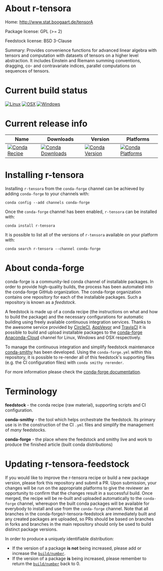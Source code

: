 About r-tensora
===============

Home: http://www.stat.boogaart.de/tensorA

Package license: GPL (>= 2)

Feedstock license: BSD 3-Clause

Summary: Provides convenience functions for advanced linear algebra with tensors and computation with datasets of tensors on a higher level abstraction. It includes Einstein and Riemann summing conventions, dragging, co- and contravariate indices, parallel computations on sequences of tensors.



Current build status
====================

[![Linux](https://img.shields.io/circleci/project/github/conda-forge/r-tensora-feedstock/master.svg?label=Linux)](https://circleci.com/gh/conda-forge/r-tensora-feedstock)
[![OSX](https://img.shields.io/travis/conda-forge/r-tensora-feedstock/master.svg?label=macOS)](https://travis-ci.org/conda-forge/r-tensora-feedstock)
[![Windows](https://img.shields.io/appveyor/ci/conda-forge/r-tensora-feedstock/master.svg?label=Windows)](https://ci.appveyor.com/project/conda-forge/r-tensora-feedstock/branch/master)

Current release info
====================

| Name | Downloads | Version | Platforms |
| --- | --- | --- | --- |
| [![Conda Recipe](https://img.shields.io/badge/recipe-r--tensora-green.svg)](https://anaconda.org/conda-forge/r-tensora) | [![Conda Downloads](https://img.shields.io/conda/dn/conda-forge/r-tensora.svg)](https://anaconda.org/conda-forge/r-tensora) | [![Conda Version](https://img.shields.io/conda/vn/conda-forge/r-tensora.svg)](https://anaconda.org/conda-forge/r-tensora) | [![Conda Platforms](https://img.shields.io/conda/pn/conda-forge/r-tensora.svg)](https://anaconda.org/conda-forge/r-tensora) |

Installing r-tensora
====================

Installing `r-tensora` from the `conda-forge` channel can be achieved by adding `conda-forge` to your channels with:

```
conda config --add channels conda-forge
```

Once the `conda-forge` channel has been enabled, `r-tensora` can be installed with:

```
conda install r-tensora
```

It is possible to list all of the versions of `r-tensora` available on your platform with:

```
conda search r-tensora --channel conda-forge
```


About conda-forge
=================

conda-forge is a community-led conda channel of installable packages.
In order to provide high-quality builds, the process has been automated into the
conda-forge GitHub organization. The conda-forge organization contains one repository
for each of the installable packages. Such a repository is known as a *feedstock*.

A feedstock is made up of a conda recipe (the instructions on what and how to build
the package) and the necessary configurations for automatic building using freely
available continuous integration services. Thanks to the awesome service provided by
[CircleCI](https://circleci.com/), [AppVeyor](https://www.appveyor.com/)
and [TravisCI](https://travis-ci.org/) it is possible to build and upload installable
packages to the [conda-forge](https://anaconda.org/conda-forge)
[Anaconda-Cloud](https://anaconda.org/) channel for Linux, Windows and OSX respectively.

To manage the continuous integration and simplify feedstock maintenance
[conda-smithy](https://github.com/conda-forge/conda-smithy) has been developed.
Using the ``conda-forge.yml`` within this repository, it is possible to re-render all of
this feedstock's supporting files (e.g. the CI configuration files) with ``conda smithy rerender``.

For more information please check the [conda-forge documentation](https://conda-forge.org/docs/).

Terminology
===========

**feedstock** - the conda recipe (raw material), supporting scripts and CI configuration.

**conda-smithy** - the tool which helps orchestrate the feedstock.
                   Its primary use is in the construction of the CI ``.yml`` files
                   and simplify the management of *many* feedstocks.

**conda-forge** - the place where the feedstock and smithy live and work to
                  produce the finished article (built conda distributions)


Updating r-tensora-feedstock
============================

If you would like to improve the r-tensora recipe or build a new
package version, please fork this repository and submit a PR. Upon submission,
your changes will be run on the appropriate platforms to give the reviewer an
opportunity to confirm that the changes result in a successful build. Once
merged, the recipe will be re-built and uploaded automatically to the
`conda-forge` channel, whereupon the built conda packages will be available for
everybody to install and use from the `conda-forge` channel.
Note that all branches in the conda-forge/r-tensora-feedstock are
immediately built and any created packages are uploaded, so PRs should be based
on branches in forks and branches in the main repository should only be used to
build distinct package versions.

In order to produce a uniquely identifiable distribution:
 * If the version of a package **is not** being increased, please add or increase
   the [``build/number``](https://conda.io/docs/user-guide/tasks/build-packages/define-metadata.html#build-number-and-string).
 * If the version of a package **is** being increased, please remember to return
   the [``build/number``](https://conda.io/docs/user-guide/tasks/build-packages/define-metadata.html#build-number-and-string)
   back to 0.
